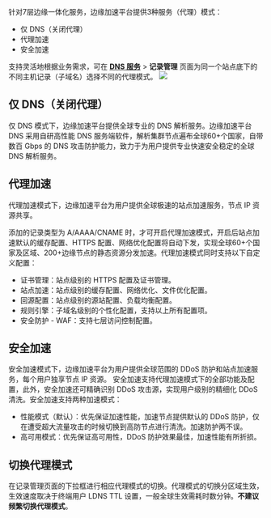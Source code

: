 针对7层边缘一体化服务，边缘加速平台提供3种服务（代理）模式：
- 仅 DNS（关闭代理）
- 代理加速
- 安全加速

支持灵活地根据业务需求，可在 **[DNS 服务](https://console.cloud.tencent.com/edgeone/dns?tab=records)** > **记录管理** 页面为同一个站点底下的不同主机记录（子域名）选择不同的代理模式。
![](https://qcloudimg.tencent-cloud.cn/raw/8ae2febb9aeebccae26996ba571aff9a.png)


## 仅 DNS（关闭代理）
仅 DNS 模式下，边缘加速平台提供全球专业的 DNS 解析服务。边缘加速平台 DNS 采用自研高性能 DNS 服务端软件，解析集群节点遍布全球60+个国家，自带数百 Gbps 的 DNS 攻击防护能力，致力于为用户提供专业快速安全稳定的全球 DNS 解析服务。

## 代理加速
代理加速模式下，边缘加速平台为用户提供全球极速的站点加速服务，节点 IP 资源共享。
 
 添加的记录类型为 A/AAAA/CNAME 时，才可开启代理加速模式，开启后站点加速默认的缓存配置、HTTPS 配置、网络优化配置将自动下发，实现全球60+个国家及区域、200+边缘节点的静态资源分发加速。代理加速模式同时支持以下自定义配置：
 - 证书管理：站点级别的 HTTPS 配置及证书管理。
 - 站点加速：站点级别的缓存配置、网络优化、文件优化配置。
 - 回源配置：站点级别的源站配置、负载均衡配置。
 - 规则引擎：子域名级别的个性化配置，支持以上所有配置项。
 - 安全防护 - WAF：支持七层访问控制配置。

## 安全加速
安全加速模式下，边缘加速平台为用户提供全球范围的 DDoS 防护和站点加速服务，每个用户独享节点 IP 资源。
安全加速支持代理加速模式下的全部功能及配置，此外，安全加速还可精确识别 DDoS 攻击源，实现用户级别的精细化 DDoS 清洗。安全加速支持两种加速模式：
 - 性能模式（默认）：优先保证加速性能，加速节点提供默认的 DDoS 防护，仅在遭受超大流量攻击的时候切换到高防节点进行清洗。加速防护两不误。
 - 高可用模式：优先保证高可用性，DDoS 防护效果最佳，加速性能有所折损。



## 切换代理模式
在记录管理页面的下拉框进行相应代理模式的切换。代理模式的切换分区域生效，生效速度取决于终端用户 LDNS TTL 设置，一般全球生效需耗时数分钟。**不建议频繁切换代理模式**。

